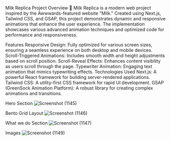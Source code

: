 Milk Replica Project
Overview
🚀 Milk Replica is a modern web project inspired by the Awwwards-featured website "Milk." Created using Next.js, Tailwind CSS, and GSAP, this project demonstrates dynamic and responsive animations that enhance the user experience. The implementation showcases various advanced animation techniques and optimized code for performance and responsiveness.

Features
Responsive Design: Fully optimized for various screen sizes, ensuring a seamless experience on both desktop and mobile devices.
Scroll-Triggered Animations: Includes smooth width and height adjustments based on scroll position.
Scroll-Reveal Effects: Enhances content visibility as users scroll through the page.
Typewriter Animation: Engaging text animation that mimics typewriting effects.
Technologies Used
Next.js: A powerful React framework for building server-rendered applications.
Tailwind CSS: A utility-first CSS framework for rapid UI development.
GSAP (GreenSock Animation Platform): A robust library for creating complex animations and transitions.



Hero Section
![Screenshot (1145)](https://github.com/user-attachments/assets/8a3bf966-dc75-4e41-b8c4-4fd3bb31c356) 

Bento Grid Layout
![Screenshot (1146)](https://github.com/user-attachments/assets/f7c9bbde-21e1-4dec-bdae-9dce0c792099)

What we do Section
![Screenshot (1147)](https://github.com/user-attachments/assets/d79a8b27-eec3-4172-895d-fe2b5c677230)

Images
![Screenshot (1149)](https://github.com/user-attachments/assets/dc5513cc-6697-4c9c-bffd-03f47ce84348)


